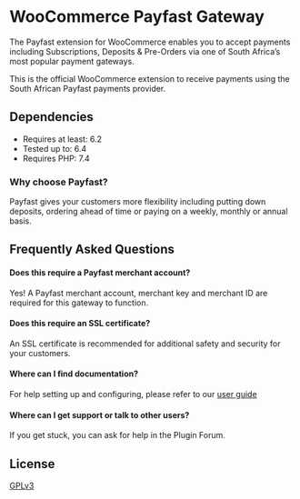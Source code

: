 # WooCommerce Payfast Gateway

The Payfast extension for WooCommerce enables you to accept payments including Subscriptions, Deposits & Pre-Orders via one of South Africa’s most popular payment gateways.

This is the official WooCommerce extension to receive payments using the South African Payfast payments provider.

## Dependencies

- Requires at least: 6.2
- Tested up to: 6.4
- Requires PHP: 7.4

### Why choose Payfast?

Payfast gives your customers more flexibility including putting down deposits, ordering ahead of time or paying on a weekly, monthly or annual basis.

## Frequently Asked Questions

#### Does this require a Payfast merchant account?

Yes! A Payfast merchant account, merchant key and merchant ID are required for this gateway to function.

#### Does this require an SSL certificate?

An SSL certificate is recommended for additional safety and security for your customers.

#### Where can I find documentation?

For help setting up and configuring, please refer to our [user guide](https://docs.woocommerce.com/document/payfast-payment-gateway)

#### Where can I get support or talk to other users?

If you get stuck, you can ask for help in the Plugin Forum.

## License
[GPLv3](https://www.gnu.org/licenses/gpl-3.0.html)

